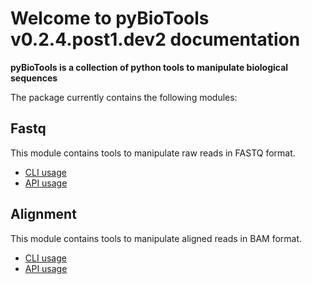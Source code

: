 # Welcome to pyBioTools v0.2.4.post1.dev2 documentation

**pyBioTools is a collection of python tools to manipulate biological sequences**

The package currently contains the following modules:

## Fastq

This module contains tools to manipulate raw reads in FASTQ format.

* [CLI usage](usage/Fastq/CLI)
* [API usage](usage/Fastq/API)

## Alignment

This module contains tools to manipulate aligned reads in BAM format.

* [CLI usage](usage/Alignment/CLI)
* [API usage](usage/Alignment/API)
